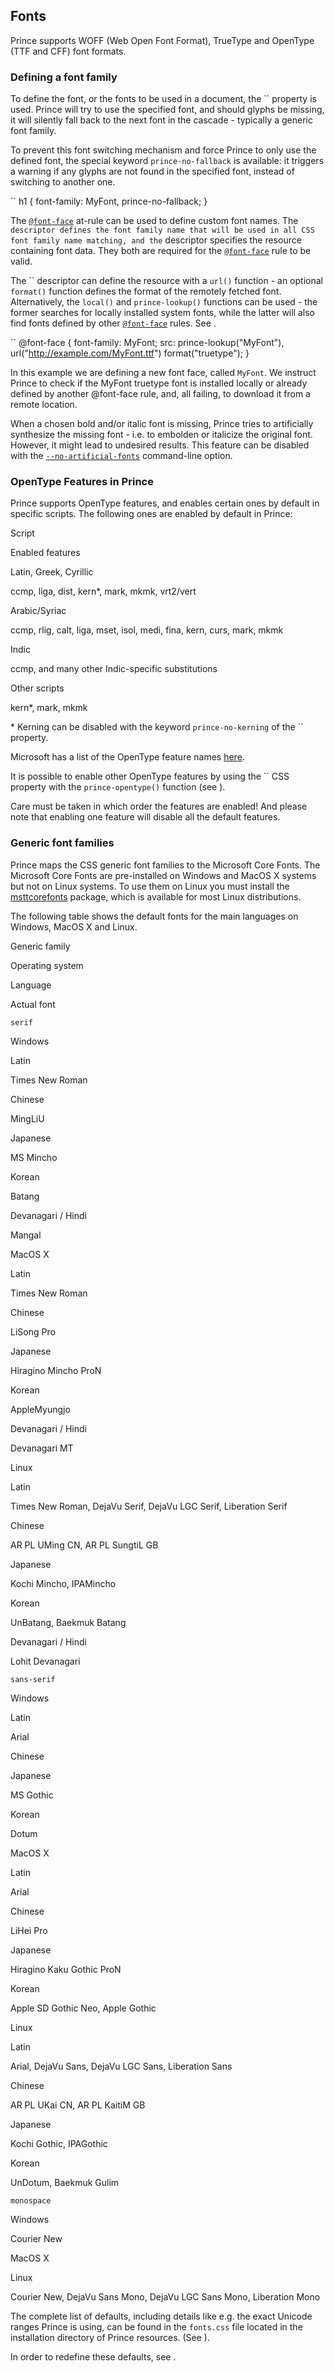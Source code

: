 Fonts
-----

Prince supports WOFF (Web Open Font Format), TrueType and OpenType (TTF and CFF) font formats.

### Defining a font family

To define the font, or the fonts to be used in a document, the `` property is used. Prince will try to use the specified font, and should glyphs be missing, it will silently fall back to the next font in the cascade - typically a generic font family.

To prevent this font switching mechanism and force Prince to only use the defined font, the special keyword `prince-no-fallback` is available: it triggers a warning if any glyphs are not found in the specified font, instead of switching to another one.

``
    h1 { font-family: MyFont, prince-no-fallback; }

The [`@font-face`](doc-latest/doc-refs.html#at-font-face) at-rule can be used to define custom font names. The `` descriptor defines the font family name that will be used in all CSS font family name matching, and the `` descriptor specifies the resource containing font data. They both are required for the [`@font-face`](doc-latest/doc-refs.html#at-font-face) rule to be valid.

The `` descriptor can define the resource with a `url()` function - an optional `format()` function defines the format of the remotely fetched font. Alternatively, the `local()` and `prince-lookup()` functions can be used - the former searches for locally installed system fonts, while the latter will also find fonts defined by other [`@font-face`](doc-latest/doc-refs.html#at-font-face) rules. See .

``
    @font-face {
      font-family: MyFont;
      src: prince-lookup("MyFont"),
           url("http://example.com/MyFont.ttf") format("truetype");
    }

In this example we are defining a new font face, called `MyFont`. We instruct Prince to check if the MyFont truetype font is installed locally or already defined by another @font-face rule, and, all failing, to download it from a remote location.

When a chosen bold and/or italic font is missing, Prince tries to artificially synthesize the missing font - i.e. to embolden or italicize the original font. However, it might lead to undesired results. This feature can be disabled with the [`--no-artificial-fonts`](doc-latest/doc-refs.html#cl-no-artificial-fonts) command-line option.

### OpenType Features in Prince

Prince supports OpenType features, and enables certain ones by default in specific scripts. The following ones are enabled by default in Prince:

Script

Enabled features

Latin, Greek, Cyrillic

ccmp, liga, dist, kern\*, mark, mkmk, vrt2/vert

Arabic/Syriac

ccmp, rlig, calt, liga, mset, isol, medi, fina, kern, curs, mark, mkmk

Indic

ccmp, and many other Indic-specific substitutions

Other scripts

kern\*, mark, mkmk

\* Kerning can be disabled with the keyword `prince-no-kerning` of the `` property.

Microsoft has a list of the OpenType feature names [here](https://www.microsoft.com/typography/otspec/featurelist.htm).

It is possible to enable other OpenType features by using the `` CSS property with the `prince-opentype()` function (see ).

Care must be taken in which order the features are enabled! And please note that enabling one feature will disable all the default features.

### Generic font families

Prince maps the CSS generic font families to the Microsoft Core Fonts. The Microsoft Core Fonts are pre-installed on Windows and MacOS X systems but not on Linux systems. To use them on Linux you must install the [msttcorefonts](http://corefonts.sourceforge.net) package, which is available for most Linux distributions.

The following table shows the default fonts for the main languages on Windows, MacOS X and Linux.

Generic family

Operating system

Language

Actual font

`serif`

Windows

Latin

Times New Roman

Chinese

MingLiU

Japanese

MS Mincho

Korean

Batang

Devanagari / Hindi

Mangal

MacOS X

Latin

Times New Roman

Chinese

LiSong Pro

Japanese

Hiragino Mincho ProN

Korean

AppleMyungjo

Devanagari / Hindi

Devanagari MT

Linux

Latin

Times New Roman, DejaVu Serif, DejaVu LGC Serif, Liberation Serif

Chinese

AR PL UMing CN, AR PL SungtiL GB

Japanese

Kochi Mincho, IPAMincho

Korean

UnBatang, Baekmuk Batang

Devanagari / Hindi

Lohit Devanagari

`sans-serif`

Windows

Latin

Arial

Chinese

Japanese

MS Gothic

Korean

Dotum

MacOS X

Latin

Arial

Chinese

LiHei Pro

Japanese

Hiragino Kaku Gothic ProN

Korean

Apple SD Gothic Neo, Apple Gothic

Linux

Latin

Arial, DejaVu Sans, DejaVu LGC Sans, Liberation Sans

Chinese

AR PL UKai CN, AR PL KaitiM GB

Japanese

Kochi Gothic, IPAGothic

Korean

UnDotum, Baekmuk Gulim

`monospace`

Windows

Courier New

MacOS X

Linux

Courier New, DejaVu Sans Mono, DejaVu LGC Sans Mono, Liberation Mono

The complete list of defaults, including details like e.g. the exact Unicode ranges Prince is using, can be found in the `fonts.css` file located in the installation directory of Prince resources. (See ).

In order to redefine these defaults, see .
